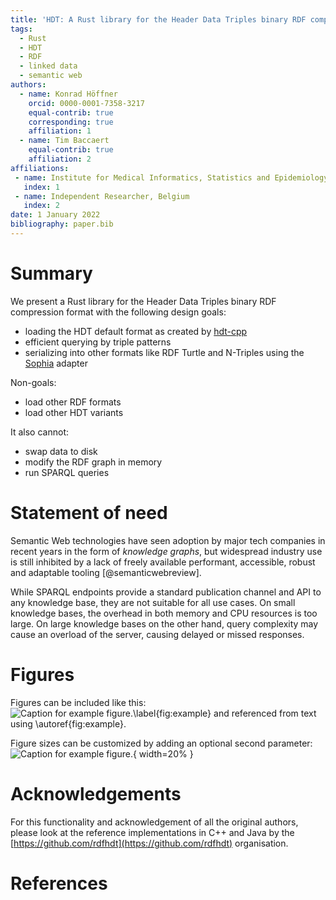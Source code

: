 ```yaml
---
title: 'HDT: A Rust library for the Header Data Triples binary RDF compression format'
tags:
  - Rust
  - HDT
  - RDF
  - linked data
  - semantic web
authors:
  - name: Konrad Höffner
    orcid: 0000-0001-7358-3217
    equal-contrib: true
    corresponding: true
    affiliation: 1
  - name: Tim Baccaert
    equal-contrib: true
    affiliation: 2
affiliations:
 - name: Institute for Medical Informatics, Statistics and Epidemiology, Medical Faculty, Leipzig University
   index: 1
 - name: Independent Researcher, Belgium
   index: 2
date: 1 January 2022
bibliography: paper.bib
---
```


# Summary

We present a Rust library for the Header Data Triples binary RDF compression format with the following design goals:

* loading the HDT default format as created by [hdt-cpp](https://github.com/rdfhdt/hdt-cpp)
* efficient querying by triple patterns
* serializing into other formats like RDF Turtle and N-Triples using the [Sophia](https://crates.io/crates/sophia) adapter

Non-goals:

* load other RDF formats
* load other HDT variants 

It also cannot:

* swap data to disk
* modify the RDF graph in memory
* run SPARQL queries

# Statement of need

Semantic Web technologies have seen adoption by major tech companies in recent years in the form of *knowledge graphs*,
but widespread industry use is still inhibited by a lack of freely available performant, accessible, robust and adaptable tooling [@semanticwebreview].

While SPARQL endpoints provide a standard publication channel and API to any knowledge base, they are not suitable for all use cases.
On small knowledge bases, the overhead in both memory and CPU resources is too large.
On large knowledge bases on the other hand, query complexity may cause an overload of the server, causing delayed or missed responses.

# Figures

Figures can be included like this:
![Caption for example figure.\label{fig:example}](figure.png)
and referenced from text using \autoref{fig:example}.

Figure sizes can be customized by adding an optional second parameter:
![Caption for example figure.](figure.png){ width=20% }

# Acknowledgements

For this functionality and acknowledgement of all the original authors, please look at the reference implementations in C++ and Java by the [https://github.com/rdfhdt](https://github.com/rdfhdt) organisation.

# References
